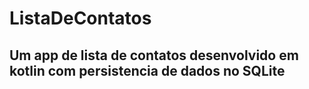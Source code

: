 # ListaDeContatos
## Um app de lista de contatos desenvolvido em kotlin com persistencia de dados no SQLite
